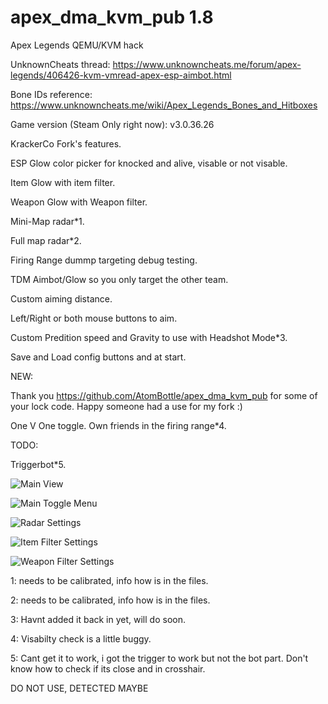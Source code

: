 # apex_dma_kvm_pub 1.8
 Apex Legends QEMU/KVM hack

UnknownCheats thread: https://www.unknowncheats.me/forum/apex-legends/406426-kvm-vmread-apex-esp-aimbot.html

Bone IDs reference: https://www.unknowncheats.me/wiki/Apex_Legends_Bones_and_Hitboxes

Game version (Steam Only right now): v3.0.36.26

KrackerCo Fork's features.

ESP Glow color picker for knocked and alive, visable or not visable.

Item Glow with item filter.

Weapon Glow with Weapon filter.

Mini-Map radar*1.

Full map radar*2.

Firing Range dummp targeting debug testing.

TDM Aimbot/Glow so you only target the other team.

Custom aiming distance.

Left/Right or both mouse buttons to aim.

Custom Predition speed and Gravity to use with Headshot Mode*3.

Save and Load config buttons and at start.


NEW:

Thank you https://github.com/AtomBottle/apex_dma_kvm_pub for some of your lock code. Happy someone had a use for my fork :)

One V One toggle. Own friends in the firing range*4.

TODO:

Triggerbot*5.

![Main View](Pictures/MainGameView.jpg)

![Main Toggle Menu](Pictures/MainToggleMenu.jpg)

![Radar Settings](Pictures/RadarSettings.jpg)

![Item Filter Settings](Pictures/ItemFilterSettings.jpg)

![Weapon Filter Settings](Pictures/WeaponFilterSettings.jpg)

1: needs to be calibrated, info how is in the files.

2: needs to be calibrated, info how is in the files.

3: Havnt added it back in yet, will do soon.

4: Visabilty check is a little buggy. 

5: Cant get it to work, i got the trigger to work but not the bot part. Don't know how to check if its close and in crosshair.

DO NOT USE, DETECTED MAYBE